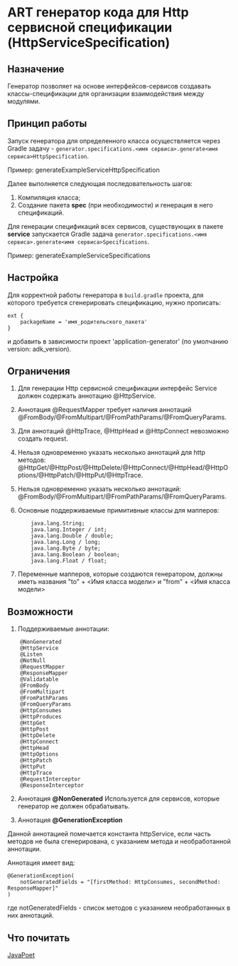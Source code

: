 # ART генератор кода для Http сервисной спецификации (HttpServiceSpecification)

## Назначение
Генератор позволяет на основе интерфейсов-сервисов создавать классы-спецификации для организации взаимодействия между модулями.

## Принцип работы
Запуск генератора для определенного класса осуществляется через Gradle задачу - `generator.specifications.<имя сервиса>.generate<имя сервиса>HttpSpecification`.

Пример: generateExampleServiceHttpSpecification

Далее выполняется следующая последовательность шагов:
1. Компиляция класса;
2. Создание пакета **spec** (при необходимости) и генерация в него спецификаций.

Для генерации спецификаций всех сервисов, существующих в пакете **service** запускается Gradle задача `generator.specifications.<имя сервиса>.generate<имя сервиса>Specifications`.

Пример: generateExampleServiceSpecifications

## Настройка
Для корректной работы генератора в `build.gradle` проекта, для которого требуется сгенерировать спецификацию, нужно прописать:
```
ext {
    packageName = 'имя_родительского_пакета'
}
```
и добавить в зависимости проект 'application-generator' (по умолчанию version: adk_version).

## Ограничения
1. Для генерации Http сервисной спецификации интерфейс Service должен содержать аннотацию @HttpService.

2. Аннотация @RequestMapper требует наличия аннотаций @FromBody/@FromMultipart/@FromPathParams/@FromQueryParams.

3. Для аннотаций @HttpTrace, @HttpHead и @HttpConnect невозможно создать request.

4. Нельзя одновременно указать несколько аннотаций для http методов: @HttpGet/@HttpPost/@HttpDelete/@HttpConnect/@HttpHead/@HttpOptions/@HttpPatch/@HttpPut/@HttpTrace.

5. Нельзя одновременно указать несколько аннотаций: @FromBody/@FromMultipart/@FromPathParams/@FromQueryParams.

6. Основные поддерживаемые примитивные классы для мапперов:
   ```
       java.lang.String;
       java.lang.Integer / int;
       java.lang.Double / double;
       java.lang.Long / long;
       java.lang.Byte / byte;
       java.lang.Boolean / boolean;
       java.lang.Float / float;
   ```
 7. Переменные мапперов, которые создаются генератором, должны иметь названия "to" + <Имя класса модели> и "from" + <Имя класса модели>

## Возможности
1. Поддерживаемые аннотации:
```
    @NonGenerated
    @HttpService
    @Listen
    @NotNull
    @RequestMapper
    @ResponseMapper
    @Validatable
    @FromBody
    @FromMultipart
    @FromPathParams
    @FromQueryParams
    @HttpConsumes
    @HttpProduces
    @HttpGet
    @HttpPost
    @HttpDelete
    @HttpConnect
    @HttpHead
    @HttpOptions
    @HttpPatch
    @HttpPut
    @HttpTrace
    @RequestInterceptor
    @ResponseInterceptor
```

2. Аннотация **@NonGenerated**
Используется для сервисов, которые генератор не должен обрабатывать.

3. Аннотация **@GenerationException**

Данной аннотацией помечается константа httpService, если часть методов не была сгенерирована, с указанием метода и необработанной аннотации.

Аннотация имеет вид:
```
@GenerationException(
	notGeneratedFields = "[firstMethod: HttpConsumes, secondMethod: ResponseMapper]"
)
```
где notGeneratedFields - список методов с указанием необработанных в них аннотаций.

## Что почитать
[JavaPoet](https://www.baeldung.com/java-poet)